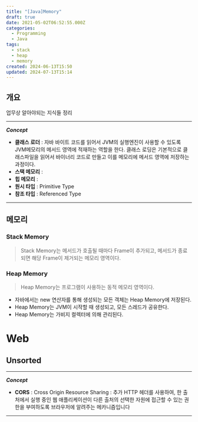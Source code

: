 ```yaml
---
title: "[Java]Memory"
draft: true
date: 2021-05-02T06:52:55.000Z
categories:
  - Programming
  - Java
tags:
  - stack
  - heap
  - memory
created: 2024-06-13T15:50
updated: 2024-07-13T15:14
---
```


## 개요

업무상 알아야되는 지식들 정리


---
**_Concept_**

-  **클래스 로더** : 자바 바이트 코드를 읽어서 JVM의 실행엔진이 사용할 수 있도록 JVM메모리의 메서드 영역에 적재하는 역할을 한다. 클래스 로딩은 기본적으로 클래스파일을 읽어서 바이너리 코드로 만들고 이를 메모리에 메서드 영역에 저장하는 과정이다.
-  **스택 메모리** : 
-  **힙 메모리** : 
- **원시 타입** : Primitive Type
- **참조 타입** : Referenced Type
---


## 메모리

### Stack Memory

> Stack Memory는 메서드가 호출될 때마다 Frame이 추가되고, 메서드가 종료되면 해당 Frame이 제거되는 메모리 영역이다.

### Heap Memory

> Heap Memory는 프로그램이 사용하는 동적 메모리 영역이다. 

- 자바에서는 new 연산자를 통해 생성되는 모든 객체는 Heap Memory에 저장된다.
- Heap Memory는 JVM이 시작할 때 생성되고, 모든 스레드가 공유한다.
- Heap Memory는 가비지 컬렉터에 의해 관리된다.


# Web

## Unsorted


---
**_Concept_**

-  **CORS** :  Cross Origin Resource Sharing : 추가 HTTP 헤더를 사용하여,  한 출처에서 실행 중인 웹 애플리케이션이 다른 출처의 선택한 자원에 접근할 수 있는 권한을 부여하도록 브라우저에 알려주는 메카니즘입니다
---

